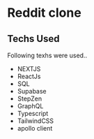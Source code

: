 # Reddit clone

## Techs Used

Following texhs were used..
+ NEXTJS
+ ReactJs
+ SQL
+ Supabase
+ StepZen
+ GraphQL
+ Typescript
+ TailwindCSS
+ apollo client
